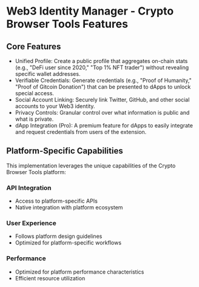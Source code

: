 # Web3 Identity Manager - Crypto Browser Tools Features

## Core Features
- Unified Profile: Create a public profile that aggregates on-chain stats (e.g., "DeFi user since 2020," "Top 1% NFT trader") without revealing specific wallet addresses.
- Verifiable Credentials: Generate credentials (e.g., "Proof of Humanity," "Proof of Gitcoin Donation") that can be presented to dApps to unlock special access.
- Social Account Linking: Securely link Twitter, GitHub, and other social accounts to your Web3 identity.
- Privacy Controls: Granular control over what information is public and what is private.
- dApp Integration (Pro): A premium feature for dApps to easily integrate and request credentials from users of the extension.

## Platform-Specific Capabilities
This implementation leverages the unique capabilities of the Crypto Browser Tools platform:

### API Integration
- Access to platform-specific APIs
- Native integration with platform ecosystem

### User Experience
- Follows platform design guidelines
- Optimized for platform-specific workflows

### Performance
- Optimized for platform performance characteristics
- Efficient resource utilization
